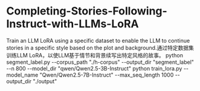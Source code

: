# Completing-Stories-Following-Instruct-with-LLMs-LoRA
Train an LLM LoRA using a specific dataset to enable the LLM to continue stories in a specific style based on the plot and background.通过特定数据集训练LLM LoRA，以使LLM基于情节和背景续写出特定风格的故事。
python segment_label.py --corpus_path "./h-corpus" --output_dir "segment_label" --n 800 --model_dir "qwen/Qwen2.5-3B-Instruct" 
python train_lora.py --model_name "Qwen/Qwen2.5-7B-Instruct" --max_seq_length 1000 --output_dir "./output" 
